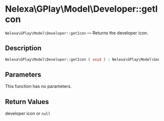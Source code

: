 # Nelexa\GPlay\Model\Developer::getIcon
`Nelexa\GPlay\Model\Developer::getIcon` — Returns the developer icon.

## Description
```php
Nelexa\GPlay\Model\Developer::getIcon ( void ) : Nelexa\GPlay\Model\GoogleImage | null
```

## Parameters
This function has no parameters.

## Return Values
developer icon or `null`

